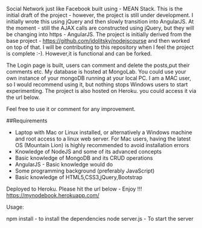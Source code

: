 Social Network just like Facebook built using - MEAN Stack.
This is the initial draft of the project - however, the project is still under development. I initially wrote this using jQuery and then slowly transition into AngularJS.
At the moment - still the AJAX calls are constructed using jQuery, but they will be changing into https - AngularJS.
The project is initially derived from the base project - https://github.com/jdolitsky/nodejscourse and then worked on top of that. I will be contributing to this repository
when I feel the project is complete :-). However,it is functional and can be forked.  

The Login page is built, users can comment and delete the posts,put their comments etc. 
My database is hosted at MongoLab. You could use your own instance of your mongoDB running at your local PC. I am a MAC user, so I would recommend using it, but nothing stops Windows users to start experimenting. The project is also hosted on Heroku. you could access it via the url below. 

Feel free to use it or comment for any improvement.


##Requirements
* Laptop with Mac or Linux installed, or alternatively a Windows machine and root access to a linux web server. For Mac users, having the latest OS (Mountain Lion) is highly recommended to avoid installation errors
* Knowledge of NodeJS and some of its advanced concepts
* Basic knowledge of MongoDB and its CRUD operations
* AngularJS - Basic knowledge would do 
* Some programming background (preferably JavaScript)
* Basic knowledge of HTML5,CSS3,jQuery,Bootstrap

Deployed to Heroku. Please hit the url below - Enjoy !!!
https://mynodebook.herokuapp.com/

Usage:

npm install - to install the dependencies
node server.js - To start the server 
